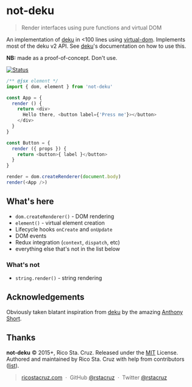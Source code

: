 # not-deku

> Render interfaces using pure functions and virtual DOM

An implementation of [deku] in <100 lines using [virtual-dom]. Implements most of the deku v2 API. See [deku]'s documentation on how to use this.

**NB:** made as a proof-of-concept. Don't use.

[![Status](https://travis-ci.org/rstacruz/not-deku.svg?branch=master)](https://travis-ci.org/rstacruz/not-deku "See test builds")

```js
/** @jsx element */
import { dom, element } from 'not-deku'

const App = {
  render () {
    return <div>
      Hello there, <button label={'Press me'}></button>
    </div>
  }
}

const Button = {
  render ({ props }) {
    return <button>{ label }</button>
  }
}

render = dom.createRenderer(document.body)
render(<App />)
```

## What's here

- `dom.createRenderer()` - DOM rendering
- `element()` - virtual element creation
- Lifecycle hooks `onCreate` and `onUpdate`
- DOM events
- Redux integration (`context`, `dispatch`, etc)
- everything else that's not in the list below

### What's not

- `string.render()` - string rendering

[deku]: https://dekujs.github.io/deku
[virtual-dom]: https://www.npmjs.com/package/virtual-dom

## Acknowledgements

Obviously taken blatant inspiration from [deku] by the amazing [Anthony Short].

[Anthony Short]: https://github.com/anthonyshort

## Thanks

**not-deku** © 2015+, Rico Sta. Cruz. Released under the [MIT] License.<br>
Authored and maintained by Rico Sta. Cruz with help from contributors ([list][contributors]).

> [ricostacruz.com](http://ricostacruz.com) &nbsp;&middot;&nbsp;
> GitHub [@rstacruz](https://github.com/rstacruz) &nbsp;&middot;&nbsp;
> Twitter [@rstacruz](https://twitter.com/rstacruz)

[MIT]: http://mit-license.org/
[contributors]: http://github.com/rstacruz/not-deku/contributors
